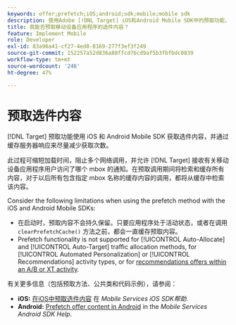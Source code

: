 ```yaml
---
keywords: offer;prefetch;iOS;android;sdk;mobile;mobile sdk
description: 使用Adobe [!DNL Target] iOS和Android Mobile SDK中的预取功能，通过缓存服务器响应来尽量减少获取选件内容的次数。
title: 我能否预取移动设备应用程序的选件内容？
feature: Implement Mobile
role: Developer
exl-id: 83a96a41-cf27-4ed8-8169-277f3ef3f249
source-git-commit: 152257a52d836a88ffcd76cd9af5b3fbfbdc0839
workflow-type: tm+mt
source-wordcount: '246'
ht-degree: 47%

---
```


# 预取选件内容

[!DNL Target] 预取功能使用 iOS 和 Android Mobile SDK 获取选件内容，并通过缓存服务器响应来尽量减少获取次数。

此过程可缩短加载时间，阻止多个网络调用，并允许 [!DNL Target] 接收有关移动设备应用程序用户访问了哪个 mbox 的通知。在预取调用期间将检索和缓存所有内容，对于以后所有包含指定 mbox 名称的缓存内容的调用，都将从缓存中检索该内容。

Consider the following limitations when using the prefetch method with the iOS and Android Mobile SDKs:

* 在启动时，预取内容不会持久保留。只要应用程序处于活动状态，或者在调用 `clearPrefetchCache()` 方法之前，都会一直缓存预取内容。
* Prefetch functionality is not supported for [!UICONTROL Auto-Allocate] and [!UICONTROL Auto-Target] traffic allocation methods, for [!UICONTROL Automated Personalization] or [!UICONTROL Recommendations] activity types, or for [recommendations offers within an A/B or XT activity](/help/main/c-recommendations/recommendations-as-an-offer.md).

有关更多信息（包括预取方法、公共类和代码示例），请参阅：

* **iOS:**  [在iOS中预取选件内容](https://experienceleague.adobe.com/docs/mobile-services/ios/target-ios/c-mob-target-prefetch-ios.html) 在 *Mobile Services iOS SDK帮助*.
* **Android:**  [Prefetch offer content in Android](https://experienceleague.adobe.com/docs/mobile-services/android/target-android/c-mob-target-prefetch-android.html) in the *Mobile Services Android SDK Help*.
